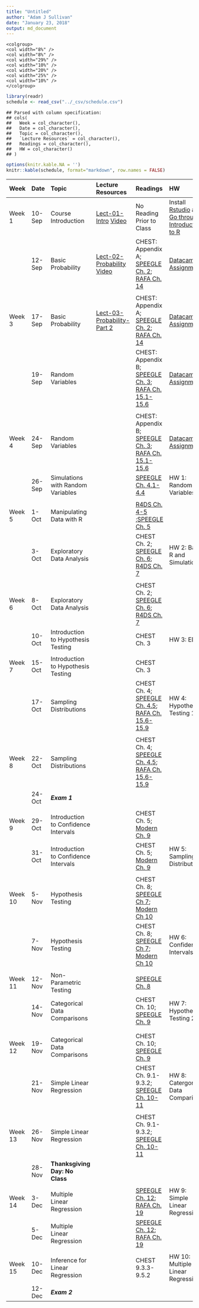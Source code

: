 ```yaml
---
title: "Untitled"
author: "Adam J Sullivan"
date: "January 23, 2018"
output: md_document
---
```


```
<colgroup>
<col width="8%" />
<col width="8%" />
<col width="29%" />
<col width="10%" />
<col width="20%" />
<col width="25%" />
<col width="10%" />
</colgroup>
```




```r
library(readr)
schedule <- read_csv("../_csv/schedule.csv")
```

```
## Parsed with column specification:
## cols(
##   Week = col_character(),
##   Date = col_character(),
##   Topic = col_character(),
##   `Lecture Resources` = col_character(),
##   Readings = col_character(),
##   HW = col_character()
## )
```

```r
options(knitr.kable.NA = '')
knitr::kable(schedule, format="markdown", row.names = FALSE)
```



|Week    |Date   |Topic                                |Lecture Resources                                                                                        |Readings                                                                                                                                                                                                    |HW                                                                                                                                                            |
|:-------|:------|:------------------------------------|:--------------------------------------------------------------------------------------------------------|:-----------------------------------------------------------------------------------------------------------------------------------------------------------------------------------------------------------|:-------------------------------------------------------------------------------------------------------------------------------------------------------------|
|Week 1  |10-Sep |Course Introduction                  |[Lect-01-Intro](../Notes/lect-01-intro.html) [Video](https://vimeo.com/359114175/8b5828601d)             |No Reading Prior to Class                                                                                                                                                                                   |Install [Rstudio](https://www.rstudio.com/products/rstudio/download3/) and [Go through Introduction to R](https://php-1511-2511.github.io/Introduction-to-R/) |
|        |12-Sep |Basic Probability                    |[Lect-02-Probability](../Notes/lect-02-probability.html) [Video](https://vimeo.com/359605430/28765378db) |CHEST: Appendix A; [SPEEGLE Ch. 2](https://bookdown.org/speegled/foundations-of-statistics/prob.html);  [RAFA Ch. 14](https://rafalab.github.io/dsbook/probability.html)                                    |[Datacamp Assignment](../datacamp)                                                                                                                            |
|        |       |                                     |                                                                                                         |                                                                                                                                                                                                            |                                                                                                                                                              |
|Week 3  |17-Sep |Basic Probability                    |[Lect-03-Probability-Part 2](../Notes/lect-03-probability-part2.html)                                    |CHEST: Appendix A; [SPEEGLE Ch. 2](https://bookdown.org/speegled/foundations-of-statistics/prob.html);  [RAFA Ch. 14](https://rafalab.github.io/dsbook/probability.html)                                    |[Datacamp Assignment](../datacamp)                                                                                                                            |
|        |19-Sep |Random Variables                     |                                                                                                         |CHEST: Appendix B; [SPEEGLE Ch. 3](https://bookdown.org/speegled/foundations-of-statistics/random-variables.html); [RAFA Ch. 15.1-15.6](https://rafalab.github.io/dsbook/random-variables.html)             |[Datacamp Assignment](../datacamp)                                                                                                                            |
|        |       |                                     |                                                                                                         |                                                                                                                                                                                                            |                                                                                                                                                              |
|Week 4  |24-Sep |Random Variables                     |                                                                                                         |CHEST: Appendix B; [SPEEGLE Ch. 3](https://bookdown.org/speegled/foundations-of-statistics/random-variables.html); [RAFA Ch. 15.1-15.6](https://rafalab.github.io/dsbook/random-variables.html)             |[Datacamp Assignment](../datacamp)                                                                                                                            |
|        |26-Sep |Simulations with Random Variables    |                                                                                                         |[SPEEGLE Ch.  4.1-4.4](https://bookdown.org/speegled/foundations-of-statistics/simulation-of-random-variables.html)                                                                                         |HW 1: Random Variables                                                                                                                                        |
|        |       |                                     |                                                                                                         |                                                                                                                                                                                                            |                                                                                                                                                              |
|Week 5  |1-Oct  |Manipulating Data with R             |                                                                                                         |[R4DS Ch. 4-5](https://r4ds.had.co.nz/workflow-basics.html) ;[SPEEGLE Ch. 5](https://bookdown.org/speegled/foundations-of-statistics/data-manipulation.html)                                                |                                                                                                                                                              |
|        |3-Oct  |Exploratory Data Analysis            |                                                                                                         |CHEST Ch. 2; [SPEEGLE Ch. 6](https://bookdown.org/speegled/foundations-of-statistics/ggplot-and-descriptive-statistics.html); [R4DS Ch. 7](https://r4ds.had.co.nz/exploratory-data-analysis.html)           |HW 2: Basic R and Simulations                                                                                                                                 |
|        |       |                                     |                                                                                                         |                                                                                                                                                                                                            |                                                                                                                                                              |
|Week 6  |8-Oct  |Exploratory Data Analysis            |                                                                                                         |CHEST Ch. 2; [SPEEGLE Ch. 6](https://bookdown.org/speegled/foundations-of-statistics/ggplot-and-descriptive-statistics.html); [R4DS Ch. 7](https://r4ds.had.co.nz/exploratory-data-analysis.html)           |                                                                                                                                                              |
|        |10-Oct |Introduction to Hypothesis Testing   |                                                                                                         |CHEST Ch. 3                                                                                                                                                                                                 |HW 3: EDA                                                                                                                                                     |
|        |       |                                     |                                                                                                         |                                                                                                                                                                                                            |                                                                                                                                                              |
|Week 7  |15-Oct |Introduction to Hypothesis Testing   |                                                                                                         |CHEST Ch. 3                                                                                                                                                                                                 |                                                                                                                                                              |
|        |17-Oct |Sampling Distributions               |                                                                                                         |CHEST Ch. 4;  [SPEEGLE Ch.  4.5](https://bookdown.org/speegled/foundations-of-statistics/simulation-of-random-variables.html); [RAFA Ch. 15.6-15.9](https://rafalab.github.io/dsbook/random-variables.html) |HW 4: Hypothesis Testing 1                                                                                                                                    |
|        |       |                                     |                                                                                                         |                                                                                                                                                                                                            |                                                                                                                                                              |
|Week 8  |22-Oct |Sampling Distributions               |                                                                                                         |CHEST Ch. 4;  [SPEEGLE Ch.  4.5](https://bookdown.org/speegled/foundations-of-statistics/simulation-of-random-variables.html); [RAFA Ch. 15.6-15.9](https://rafalab.github.io/dsbook/random-variables.html) |                                                                                                                                                              |
|        |24-Oct |***Exam 1***                         |                                                                                                         |                                                                                                                                                                                                            |                                                                                                                                                              |
|        |       |                                     |                                                                                                         |                                                                                                                                                                                                            |                                                                                                                                                              |
|Week 9  |29-Oct |Introduction to Confidence Intervals |                                                                                                         |CHEST Ch. 5; [Modern Ch. 9](https://moderndive.com/9-confidence-intervals.html)                                                                                                                             |                                                                                                                                                              |
|        |31-Oct |Introduction to Confidence Intervals |                                                                                                         |CHEST Ch. 5; [Modern Ch. 9](https://moderndive.com/9-confidence-intervals.html)                                                                                                                             |HW 5: Sampling Distributions                                                                                                                                  |
|        |       |                                     |                                                                                                         |                                                                                                                                                                                                            |                                                                                                                                                              |
|Week 10 |5-Nov  |Hypothesis Testing                   |                                                                                                         |CHEST Ch. 8; [SPEEGLE Ch 7](https://bookdown.org/speegled/foundations-of-statistics/HTCI.html); [Modern Ch 10](https://moderndive.com/10-hypothesis-testing.html)                                           |                                                                                                                                                              |
|        |7-Nov  |Hypothesis Testing                   |                                                                                                         |CHEST Ch. 8; [SPEEGLE Ch 7](https://bookdown.org/speegled/foundations-of-statistics/HTCI.html); [Modern Ch 10](https://moderndive.com/10-hypothesis-testing.html)                                           |HW 6: Confidence Intervals                                                                                                                                    |
|        |       |                                     |                                                                                                         |                                                                                                                                                                                                            |                                                                                                                                                              |
|Week 11 |12-Nov |Non-Parametric Testing               |                                                                                                         |[SPEEGLE Ch. 8](https://bookdown.org/speegled/foundations-of-statistics/RBT.html)                                                                                                                           |                                                                                                                                                              |
|        |14-Nov |Categorical Data Comparisons         |                                                                                                         |CHEST Ch. 10; [SPEEGLE Ch. 9](https://bookdown.org/speegled/foundations-of-statistics/tabular-data.html)                                                                                                    |HW 7: Hypothesis Testing 2                                                                                                                                    |
|        |       |                                     |                                                                                                         |                                                                                                                                                                                                            |                                                                                                                                                              |
|        |       |                                     |                                                                                                         |                                                                                                                                                                                                            |                                                                                                                                                              |
|Week 12 |19-Nov |Categorical Data Comparisons         |                                                                                                         |CHEST Ch. 10; [SPEEGLE Ch. 9](https://bookdown.org/speegled/foundations-of-statistics/tabular-data.html)                                                                                                    |                                                                                                                                                              |
|        |21-Nov |Simple Linear Regression             |                                                                                                         |CHEST Ch. 9.1-9.3.2; [SPEEGLE Ch. 10-11](https://bookdown.org/speegled/foundations-of-statistics/SimpleReg.html)                                                                                            |HW 8: Catergorical Data Comparisons                                                                                                                           |
|        |       |                                     |                                                                                                         |                                                                                                                                                                                                            |                                                                                                                                                              |
|Week 13 |26-Nov |Simple Linear Regression             |                                                                                                         |CHEST Ch. 9.1-9.3.2; [SPEEGLE Ch. 10-11](https://bookdown.org/speegled/foundations-of-statistics/SimpleReg.html)                                                                                            |                                                                                                                                                              |
|        |28-Nov |**Thanksgiving Day: No Class**       |                                                                                                         |                                                                                                                                                                                                            |                                                                                                                                                              |
|        |       |                                     |                                                                                                         |                                                                                                                                                                                                            |                                                                                                                                                              |
|Week 14 |3-Dec  |Multiple Linear Regression           |                                                                                                         |[SPEEGLE Ch. 12](https://bookdown.org/speegled/foundations-of-statistics/multiple-regression.html); [RAFA Ch. 19](https://rafalab.github.io/dsbook/linear-models.html)                                      |HW 9: Simple Linear Regression                                                                                                                                |
|        |5-Dec  |Multiple Linear Regression           |                                                                                                         |[SPEEGLE Ch. 12](https://bookdown.org/speegled/foundations-of-statistics/multiple-regression.html); [RAFA Ch. 19](https://rafalab.github.io/dsbook/linear-models.html)                                      |                                                                                                                                                              |
|        |       |                                     |                                                                                                         |                                                                                                                                                                                                            |                                                                                                                                                              |
|Week 15 |10-Dec |Inference for Linear Regression      |                                                                                                         |CHEST 9.3.3-9.5.2                                                                                                                                                                                           |HW 10: Multiple Linear Regression                                                                                                                             |
|        |12-Dec |***Exam 2***                         |                                                                                                         |                                                                                                                                                                                                            |                                                                                                                                                              |

